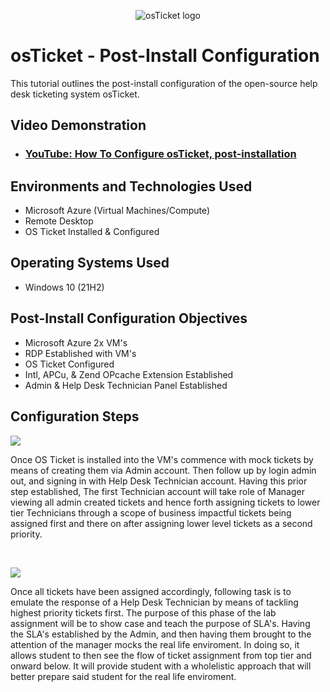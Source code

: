 <p align="center">
<img src="https://i.imgur.com/Clzj7Xs.png" alt="osTicket logo"/>
</p>

<h1>osTicket - Post-Install Configuration</h1>
This tutorial outlines the post-install configuration of the open-source help desk ticketing system osTicket.<br />


<h2>Video Demonstration</h2>

- ### [YouTube: How To Configure osTicket, post-installation](https://www.youtube.com)

<h2>Environments and Technologies Used</h2>

- Microsoft Azure (Virtual Machines/Compute)
- Remote Desktop
- OS Ticket Installed & Configured

<h2>Operating Systems Used </h2>

- Windows 10</b> (21H2)

<h2>Post-Install Configuration Objectives</h2>

- Microsoft Azure 2x VM's
- RDP Established with VM's
- OS Ticket Configured
- Intl, APCu, & Zend OPcache Extension Established
- Admin & Help Desk Technician Panel Established

<h2>Configuration Steps</h2>

<p>
<img src="https://i.imgur.com/BiwOezC.jpg"/>
</p>
<p>
Once OS Ticket is installed into the VM's commence with mock tickets by means of creating them via Admin account. Then follow up by login admin out, and signing in with Help Desk Technician account. Having this prior step established, The first Technician account will take role of Manager viewing all admin created tickets and hence forth assigning tickets to lower tier Technicians through a scope of business impactful tickets being assigned first and there on after assigning lower level tickets as a second priority. 
</p>
<br />

<p>
<img src="https://i.imgur.com/YkXrV6X.jpg"/>
</p>
<p>
Once all tickets have been assigned accordingly, following task is to emulate the response of a Help Desk Technician by means of tackling highest priority tickets first. The purpose of this phase of the lab assignment will be to show case and teach the purpose of SLA's. Having the SLA's established by the Admin, and then having them brought to the attention of the manager mocks the real life enviroment. In doing so, it allows student to then see the flow of ticket assignment from top tier and onward below. It will provide student with a wholelistic approach that will better prepare said student for the real life enviroment.
</p>
<br />
